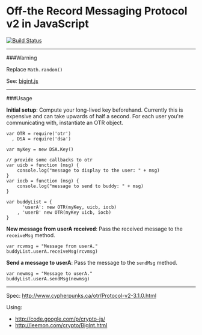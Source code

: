 Off-the Record Messaging Protocol v2 in JavaScript
==================================================

[![Build Status](https://secure.travis-ci.org/arlolra/otr.png?branch=master)](http://travis-ci.org/arlolra/otr)

---

###Warning

Replace `Math.random()`

See: [bigint.js](https://github.com/arlolra/otr/blob/9a1329b0d2d673bae714d4bc5b25109952ed0106/vendor/bigint.js#L62-63)

---

###Usage

**Initial setup**: Compute your long-lived key beforehand. Currently this is
expensive and can take upwards of half a second. For each user you're
communicating with, instantiate an OTR object.

	var OTR = require('otr')
	  , DSA = require('dsa')

	var myKey = new DSA.Key()

	// provide some callbacks to otr
	var uicb = function (msg) {
		console.log("message to display to the user: " + msg)
	}
	var iocb = function (msg) {
		console.log("message to send to buddy: " + msg)
	} 

	var buddyList = {
		  'userA': new OTR(myKey, uicb, iocb)
		, 'userB' new OTR(myKey uicb, iocb)
	}

**New message from userA received**: Pass the received message to the `receiveMsg`
method.

	var rcvmsg = "Message from userA."
	buddyList.userA.receiveMsg(rcvmsg)

**Send a message to userA**: Pass the message to the `sendMsg` method.

	var newmsg = "Message to userA."
	buddyList.userA.sendMsg(newmsg)

---

Spec: http://www.cypherpunks.ca/otr/Protocol-v2-3.1.0.html

Using:

- http://code.google.com/p/crypto-js/
- http://leemon.com/crypto/BigInt.html